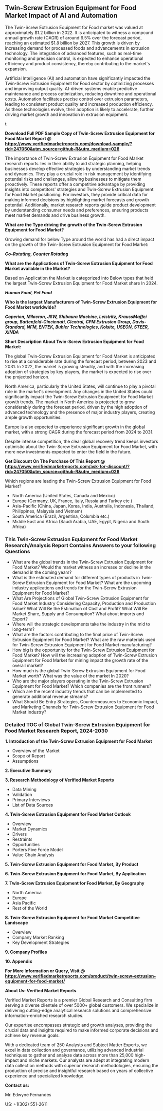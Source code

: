 <h2>Twin-Screw Extrusion Equipment for Food Market Impact of AI and Automation</h2><p>The Twin-Screw Extrusion Equipment for Food market was valued at approximately $1.2 billion in 2022. It is anticipated to witness a compound annual growth rate (CAGR) of around 6.5% over the forecast period, reaching an estimated $1.8 billion by 2027. This growth is driven by increasing demand for processed foods and advancements in extrusion technology. The integration of advanced features, such as real-time monitoring and precision control, is expected to enhance operational efficiency and product consistency, thereby contributing to the market's expansion.</p><p>Artificial Intelligence (AI) and automation have significantly impacted the Twin-Screw Extrusion Equipment for Food sector by optimizing processes and improving output quality. AI-driven systems enable predictive maintenance and process optimization, reducing downtime and operational costs. Automation facilitates precise control over extrusion parameters, leading to consistent product quality and increased production efficiency. As these technologies evolve, their adoption is likely to accelerate, further driving market growth and innovation in extrusion equipment.</p>t</p><p id="" class=""><strong>Download Full PDF Sample Copy of Twin-Screw Extrusion Equipment for Food Market Report @ <a href="https://www.verifiedmarketreports.com/download-sample/?rid=247050&utm_source=github-R&utm_medium=028" target="_blank">https://www.verifiedmarketreports.com/download-sample/?rid=247050&utm_source=github-R&utm_medium=028</a></strong></p><p>The importance of&nbsp;Twin-Screw Extrusion Equipment for Food Market research reports lies in their ability to aid strategic planning, helping businesses develop effective strategies by understanding market trends and dynamics. They play a crucial role in risk management by identifying potential risks and challenges, allowing businesses to mitigate them proactively. These reports offer a competitive advantage by providing insights into competitors' strategies and Twin-Screw Extrusion Equipment for Food Market positioning. For investors, they provide critical data for making informed decisions by highlighting market forecasts and growth potential. Additionally, market research reports guide product development by understanding consumer needs and preferences, ensuring products meet market demands and drive business growth.</p><p><strong>What are the&nbsp;Type driving the growth of the Twin-Screw Extrusion Equipment for Food Market?</strong></p><p id="" class="">Growing demand for below Type around the world has had a direct impact on the growth of the Twin-Screw Extrusion Equipment for Food Market:</p><em><strong>Co-Rotating, Counter Rotating</strong></em></p><strong>What are the&nbsp;Applications&nbsp;of Twin-Screw Extrusion Equipment for Food Market available in the Market?</strong></p><p id="" class="">Based on Application the Market is categorized into Below types that held the largest Twin-Screw Extrusion Equipment for Food Market share In 2024.</p><em><strong>Human Food, Pet Food</strong></em></p><strong>Who is the largest Manufacturers of Twin-Screw Extrusion Equipment for Food Market worldwide?</strong></p><p><em><strong>Coperion, Milacron, JSW, Shibaura Machine, Leistritz, KraussMaffei group, Battenfeld-Cincinnati, Clextral, CPM Extrusion Group, Davis-Standard, NFM, ENTEK, Buhler Technologies, Kolsite, USEON, STEER, XINDA</strong></em></p><p id="" class=""><strong>Short Description About Twin-Screw Extrusion Equipment for Food Market:</strong></p><p>The global Twin-Screw Extrusion Equipment for Food Market is anticipated to rise at a considerable rate during the forecast period, between 2023 and 2031. In 2022, the market is growing steadily, and with the increasing adoption of strategies by key players, the market is expected to rise over the projected horizon.</p><p>North America, particularly the United States, will continue to play a pivotal role in the market's development. Any changes in the United States could significantly impact the Twin-Screw Extrusion Equipment for Food Market growth trends. The market in North America is projected to grow considerably during the forecast period, driven by the high adoption of advanced technology and the presence of major industry players, creating ample growth opportunities.</p><p>Europe is also expected to experience significant growth in the global market, with a strong CAGR during the forecast period from 2024 to 2031.</p><p>Despite intense competition, the clear global recovery trend keeps investors optimistic about the Twin-Screw Extrusion Equipment for Food Market, with more new investments expected to enter the field in the future.</p><p id="" class=""><strong>Get Discount On The Purchase Of This Report @ <a href="https://www.verifiedmarketreports.com/ask-for-discount/?rid=247050&utm_source=github-R&utm_medium=028" target="_blank">https://www.verifiedmarketreports.com/ask-for-discount/?rid=247050&utm_source=github-R&utm_medium=028</a></strong></p>Which regions are leading the Twin-Screw Extrusion Equipment for Food Market?</p><ul><li>North America (United States, Canada and Mexico)</li><li>Europe (Germany, UK, France, Italy, Russia and Turkey etc.)</li><li>Asia-Pacific (China, Japan, Korea, India, Australia, Indonesia, Thailand, Philippines, Malaysia and Vietnam)</li><li>South America (Brazil, Argentina, Columbia etc.)</li><li>Middle East and Africa (Saudi Arabia, UAE, Egypt, Nigeria and South Africa)</li></ul><h3 id="" class="">This Twin-Screw Extrusion Equipment for Food Market Research/Analysis Report Contains Answers to your following Questions</h3><ul><li>What are the global trends in the Twin-Screw Extrusion Equipment for Food Market? Would the market witness an increase or decline in the demand in the coming years?</li><li>What is the estimated demand for different types of products in Twin-Screw Extrusion Equipment for Food Market? What are the upcoming industry applications and trends for the Twin-Screw Extrusion Equipment for Food Market?</li><li>What Are Projections of Global Twin-Screw Extrusion Equipment for Food Market Industry Considering Capacity, Production and Production Value? What Will Be the Estimation of Cost and Profit? What Will Be Market Share, Supply and Consumption? What about imports and Export?</li><li>Where will the strategic developments take the industry in the mid to long-term?</li><li>What are the factors contributing to the final price of Twin-Screw Extrusion Equipment for Food Market? What are the raw materials used for Twin-Screw Extrusion Equipment for Food Market manufacturing?</li><li>How big is the opportunity for the Twin-Screw Extrusion Equipment for Food Market? How will the increasing adoption of Twin-Screw Extrusion Equipment for Food Market for mining impact the growth rate of the overall market?</li><li>How much is the global Twin-Screw Extrusion Equipment for Food Market worth? What was the value of the market In 2020?</li><li>Who are the major players operating in the Twin-Screw Extrusion Equipment for Food Market? Which companies are the front runners?</li><li>Which are the recent industry trends that can be implemented to generate additional revenue streams?</li><li>What Should Be Entry Strategies, Countermeasures to Economic Impact, and Marketing Channels for Twin-Screw Extrusion Equipment for Food Market Industry?</li></ul><h3 id="" class="">Detailed TOC of Global Twin-Screw Extrusion Equipment for Food Market Research Report, 2024-2030</h3><p id="" class=""><strong>1. Introduction of the Twin-Screw Extrusion Equipment for Food Market</strong></p><ul><li>Overview of the Market</li><li>Scope of Report</li><li>Assumptions</li></ul><p id="" class=""><strong>2. Executive Summary</strong></p><p id="" class=""><strong>3. Research Methodology of Verified Market Reports</strong></p><ul><li>Data Mining</li><li>Validation</li><li>Primary Interviews</li><li>List of Data Sources</li></ul><p id="" class=""><strong>4. Twin-Screw Extrusion Equipment for Food Market Outlook</strong></p><ul><li>Overview</li><li>Market Dynamics</li><li>Drivers</li><li>Restraints</li><li>Opportunities</li><li>Porters Five Force Model</li><li>Value Chain Analysis</li></ul><p id="" class=""><strong>5. Twin-Screw Extrusion Equipment for Food Market, By Product</strong></p><p id="" class=""><strong>6. Twin-Screw Extrusion Equipment for Food Market, By Application</strong></p><p id="" class=""><strong>7. Twin-Screw Extrusion Equipment for Food Market, By Geography</strong></p><ul><li>North America</li><li>Europe</li><li>Asia Pacific</li><li>Rest of the World</li></ul><p id="" class=""><strong>8. Twin-Screw Extrusion Equipment for Food Market Competitive Landscape</strong></p><ul><li>Overview</li><li>Company Market Ranking</li><li>Key Development Strategies</li></ul><p id="" class=""><strong>9. Company Profiles</strong></p><p id="" class=""><strong>10. Appendix</strong></p><p id="" class=""><strong>For More Information or Query, Visit @ <a href="https://www.verifiedmarketreports.com/product/twin-screw-extrusion-equipment-for-food-market/" target="_blank">https://www.verifiedmarketreports.com/product/twin-screw-extrusion-equipment-for-food-market/</a></strong></p><p id="" class=""><strong>About Us: Verified Market Reports</strong></p><p id="" class="">Verified Market Reports is a premier Global Research and Consulting firm serving a diverse clientele of over 5000+ global customers. We specialize in delivering cutting-edge analytical research solutions and comprehensive information-enriched research studies.</p><p id="" class="">Our expertise encompasses strategic and growth analyses, providing the crucial data and insights required to make informed corporate decisions and achieve key revenue goals.</p><p id="" class="">With a dedicated team of 250 Analysts and Subject Matter Experts, we excel in data collection and governance, utilizing advanced industrial techniques to gather and analyze data across more than 25,000 high-impact and niche markets. Our analysts are adept at integrating modern data collection methods with superior research methodologies, ensuring the production of precise and insightful research based on years of collective experience and specialized knowledge.</p><p id="" class=""><strong>Contact us:</strong></p><p id="" class="">Mr. Edwyne Fernandes</p><p id="" class="">US: +1(302) 551-2611</p>